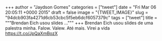 
+++
author = "Jaydson Gomes"
categories = ["tweet"]
date = "Fri Mar 06 20:05:11 +0000 2015"
draft = false
image = "{TWEET_IMAGE}"
slug = "94dcb903fa4271d6cb53cbc5f5eb6dcf6057379c"
tags = ["tweet"]
title = """Brendan Eich usou slides ..."""
+++
Brendan Eich usou slides de uma palestra minha. Falow. Valew. Até mais. Virei a vida https://t.co/JpQaXmBozX
